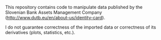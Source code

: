 This repository contains code to manipulate data published by the Slovenian Bank Assets Management Company (http://www.dutb.eu/en/about-us/identity-card).

I do not guarantee correctness of the imported data or correctness of its derivatives (plots, statistics, etc.). 